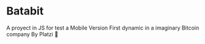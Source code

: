 # Batabit
A proyect in JS for test a Mobile Version First dynamic in a imaginary Bitcoin company 
By Platzi 💚
